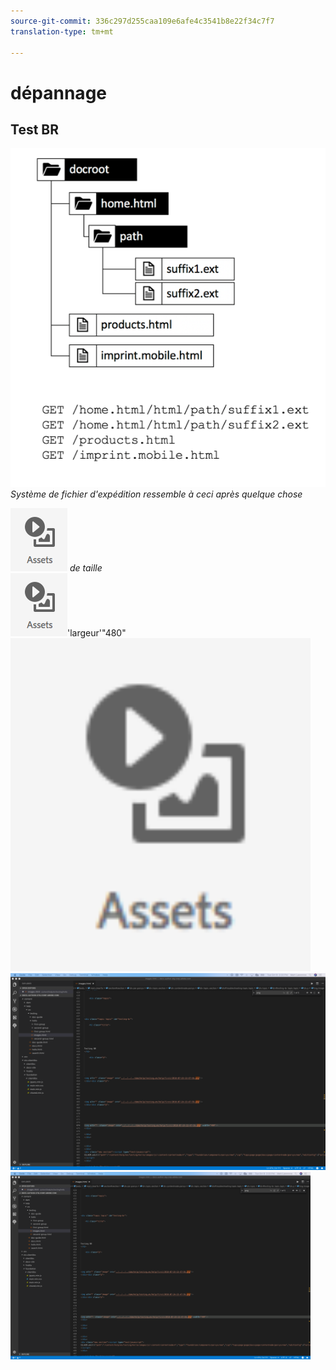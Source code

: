 ```yaml
---
source-git-commit: 336c297d255caa109e6afe4c3541b8e22f34c7f7
translation-type: tm+mt

---
```

# dépannage

## Test BR

![Il s'agit d'une légende](filesystem-layout-urls-from-dispatcher.png)
*Système de fichier d'expédition ressemble à ceci après quelque chose*

![Pas](assets/2018-07-24-13-47-56.png)
*de taille*
<br>
![Il s'agit d'une légende MD Attr](assets/2018-07-24-13-47-56.png)'largeur'"480"<br>
<img src="assets/2018-07-24-13-47-56.png" width="480"/>
<br>
![avoir un succès fou](big.png)
<br>
<img src="big.png" width="480"/>
